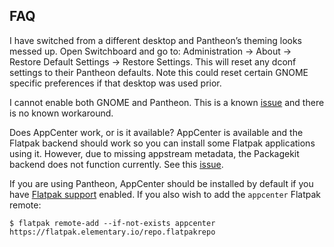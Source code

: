## FAQ

I have switched from a different desktop and Pantheon’s theming looks messed up.
Open Switchboard and go to: Administration → About → Restore Default Settings → Restore Settings. This will reset any dconf settings to their Pantheon defaults. Note this could reset certain GNOME specific preferences if that desktop was used prior.

I cannot enable both GNOME and Pantheon.
This is a known [issue](https://github.com/NixOS/nixpkgs/issues/64611) and there is no known workaround.

Does AppCenter work, or is it available?
AppCenter is available and the Flatpak backend should work so you can install some Flatpak applications using it. However, due to missing appstream metadata, the Packagekit backend does not function currently. See this [issue](https://github.com/NixOS/nixpkgs/issues/15932).

If you are using Pantheon, AppCenter should be installed by default if you have [Flatpak support](#module-services-flatpak "Flatpak") enabled. If you also wish to add the `appcenter` Flatpak remote:

```programlisting
$ flatpak remote-add --if-not-exists appcenter https://flatpak.elementary.io/repo.flatpakrepo
```
